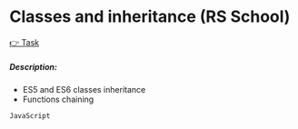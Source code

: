 # Classes and inheritance (RS School)
[👉 Task](https://github.com/rolling-scopes-school/js-fe-course-en/blob/main/tasks/classes-inheritance/classes-inheritance.md)  
##### Description:  
- ES5 and ES6 classes inheritance
- Functions chaining
  
`JavaScript`
